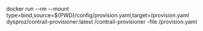 docker run --rm --mount type=bind,source=${PWD}/config/provision.yaml,target=/provision.yaml  dysproz/contrail-provisioner:latest /contrail-provisioner -file /provision.yaml
